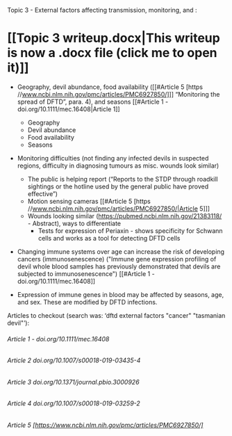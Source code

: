 Topic 3 - External factors affecting transmission, monitoring, and :
# [[Topic 3 writeup.docx|This writeup is now a .docx file (click me to open it)]]



- Geography, devil abundance, food availability ([[#Article 5 [https //www.ncbi.nlm.nih.gov/pmc/articles/PMC6927850/]]] “Monitoring the spread of DFTD”, para. 4), and seasons [[#Article 1 - doi.org/10.1111/mec.16408|Article 1]]
	- Geography 
	- Devil abundance
	- Food availability
	- Seasons
- Monitoring difficulties (not finding any infected devils in suspected regions, difficulty in diagnosing tumours as misc. wounds look similar)
	- The public is helping report (“Reports to the STDP through roadkill sightings or the hotline used by the general public have proved effective”)
	- Motion sensing cameras [[#Article 5 [https //www.ncbi.nlm.nih.gov/pmc/articles/PMC6927850/|Article 5]]]
	- Wounds looking similar (https://pubmed.ncbi.nlm.nih.gov/21383118/ - Abstract), ways to differentiate
		- Tests for expression of Periaxin - shows specificity for Schwann cells and works as a tool for detecting DFTD cells

- Changing immune systems over age can increase the risk of developing cancers (immunosenescence) ("Immune gene expression profiling of devil whole blood samples has previously demonstrated that devils are subjected to immunosenescence") [[#Article 1 - doi.org/10.1111/mec.16408]]
- Expression of immune genes in blood may be affected by seasons, age, and sex. These are modified by DFTD infections.

Articles to checkout (search was: ‘dftd external factors "cancer" "tasmanian devil"’):
###### Article 1 - doi.org/10.1111/mec.16408
###### Article 2 doi.org/10.1007/s00018-019-03435-4
###### Article 3 doi.org/10.1371/journal.pbio.3000926
###### Article 4 doi.org/10.1007/s00018-019-03259-2
###### Article 5 [https://www.ncbi.nlm.nih.gov/pmc/articles/PMC6927850/]